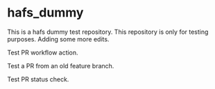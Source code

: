 # hafs_dummy
This is a hafs dummy test repository.
This repository is only for testing purposes.
Adding some more edits.

Test PR workflow action.

Test a PR from an old feature branch.

Test PR status check.
